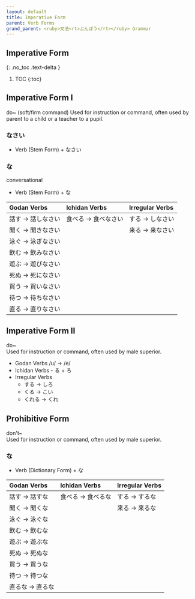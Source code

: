 ```yaml
---
layout: default
title: Imperative Form
parent: Verb Forms
grand_parent: <ruby>文法<rt>ぶんぽう</rt></ruby> Grammar
---
```


## Imperative Form
{: .no_toc .text-delta }

1. TOC
{:toc}

## Imperative Form I
do~ (soft/firm command)
Used for instruction or command, often used by parent to a child or a teacher to a pupil.

### なさい
- Verb (Stem Form) + なさい

### な
conversational
- Verb (Stem Form) + な

| Godan Verbs       | Ichidan Verbs       | Irregular Verbs |
|:----------------- |:------------------- |:--------------- |
| 話す → 話しなさい | 食べる → 食べなさい | する → しなさい |
| 聞く → 聞きなさい |                     | 来る → 来なさい |
| 泳ぐ → 泳ぎなさい |                     |                 |
| 飲む → 飲みなさい |                     |                 |
| 遊ぶ → 遊びなさい |                     |                 |
| 死ぬ → 死になさい |                     |                 |
| 買う → 買いなさい |                     |                 |
| 待つ → 待ちなさい |                     |                 |
| 直る → 直りなさい |                     |                 |

## Imperative Form II
do~  
Used for instruction or command, often used by male superior.
- Godan Verbs /u/ → /e/
- Ichidan Verbs - る + ろ
- Irregular Verbs
  - する → しろ
  - くる → こい
  - くれる → くれ

## Prohibitive Form
don't~  
Used for instruction or command, often used by male superior.

### な
- Verb (Dictionary Form) + な

| Godan Verbs     | Ichidan Verbs     | Irregular Verbs |
|:--------------- |:----------------- |:--------------- |
| 話す → 話すな   | 食べる → 食べるな | する → するな   |
| 聞く → 聞くな   |                   | 来る → 来るな   |
| 泳ぐ → 泳ぐな   |                   |                 |
| 飲む → 飲むな   |                   |                 |
| 遊ぶ → 遊ぶな   |                   |                 |
| 死ぬ → 死ぬな   |                   |                 |
| 買う → 買うな   |                   |                 |
| 待つ → 待つな   |                   |                 |
| 直るな → 直るな |                   |                 |

